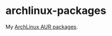 archlinux-packages
==================

My [ArchLinux AUR packages](https://aur.archlinux.org/packages.php?K=nicoulaj).

